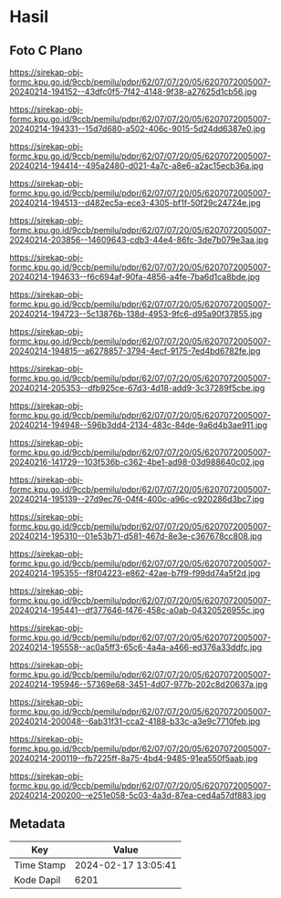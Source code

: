 # Hasil

## Foto C Plano

https://sirekap-obj-formc.kpu.go.id/9ccb/pemilu/pdpr/62/07/07/20/05/6207072005007-20240214-194152--43dfc0f5-7f42-4148-9f38-a27625d1cb56.jpg

https://sirekap-obj-formc.kpu.go.id/9ccb/pemilu/pdpr/62/07/07/20/05/6207072005007-20240214-194331--15d7d680-a502-406c-9015-5d24dd6387e0.jpg

https://sirekap-obj-formc.kpu.go.id/9ccb/pemilu/pdpr/62/07/07/20/05/6207072005007-20240214-194414--495a2480-d021-4a7c-a8e6-a2ac15ecb36a.jpg

https://sirekap-obj-formc.kpu.go.id/9ccb/pemilu/pdpr/62/07/07/20/05/6207072005007-20240214-194513--d482ec5a-ece3-4305-bf1f-50f29c24724e.jpg

https://sirekap-obj-formc.kpu.go.id/9ccb/pemilu/pdpr/62/07/07/20/05/6207072005007-20240214-203856--14609643-cdb3-44e4-86fc-3de7b079e3aa.jpg

https://sirekap-obj-formc.kpu.go.id/9ccb/pemilu/pdpr/62/07/07/20/05/6207072005007-20240214-194633--f6c694af-90fa-4856-a4fe-7ba6d1ca8bde.jpg

https://sirekap-obj-formc.kpu.go.id/9ccb/pemilu/pdpr/62/07/07/20/05/6207072005007-20240214-194723--5c13876b-138d-4953-9fc6-d95a90f37855.jpg

https://sirekap-obj-formc.kpu.go.id/9ccb/pemilu/pdpr/62/07/07/20/05/6207072005007-20240214-194815--a6278857-3794-4ecf-9175-7ed4bd6782fe.jpg

https://sirekap-obj-formc.kpu.go.id/9ccb/pemilu/pdpr/62/07/07/20/05/6207072005007-20240214-205353--dfb925ce-67d3-4d18-add9-3c37289f5cbe.jpg

https://sirekap-obj-formc.kpu.go.id/9ccb/pemilu/pdpr/62/07/07/20/05/6207072005007-20240214-194948--596b3dd4-2134-483c-84de-9a6d4b3ae911.jpg

https://sirekap-obj-formc.kpu.go.id/9ccb/pemilu/pdpr/62/07/07/20/05/6207072005007-20240216-141729--103f536b-c362-4be1-ad98-03d988640c02.jpg

https://sirekap-obj-formc.kpu.go.id/9ccb/pemilu/pdpr/62/07/07/20/05/6207072005007-20240214-195139--27d9ec76-04f4-400c-a96c-c920286d3bc7.jpg

https://sirekap-obj-formc.kpu.go.id/9ccb/pemilu/pdpr/62/07/07/20/05/6207072005007-20240214-195310--01e53b71-d581-467d-8e3e-c367678cc808.jpg

https://sirekap-obj-formc.kpu.go.id/9ccb/pemilu/pdpr/62/07/07/20/05/6207072005007-20240214-195355--f8f04223-e862-42ae-b7f9-f99dd74a5f2d.jpg

https://sirekap-obj-formc.kpu.go.id/9ccb/pemilu/pdpr/62/07/07/20/05/6207072005007-20240214-195441--df377646-f476-458c-a0ab-04320526955c.jpg

https://sirekap-obj-formc.kpu.go.id/9ccb/pemilu/pdpr/62/07/07/20/05/6207072005007-20240214-195558--ac0a5ff3-65c6-4a4a-a466-ed376a33ddfc.jpg

https://sirekap-obj-formc.kpu.go.id/9ccb/pemilu/pdpr/62/07/07/20/05/6207072005007-20240214-195946--57369e68-3451-4d07-977b-202c8d20637a.jpg

https://sirekap-obj-formc.kpu.go.id/9ccb/pemilu/pdpr/62/07/07/20/05/6207072005007-20240214-200048--6ab31f31-cca2-4188-b33c-a3e9c7710feb.jpg

https://sirekap-obj-formc.kpu.go.id/9ccb/pemilu/pdpr/62/07/07/20/05/6207072005007-20240214-200119--fb7225ff-8a75-4bd4-9485-91ea550f5aab.jpg

https://sirekap-obj-formc.kpu.go.id/9ccb/pemilu/pdpr/62/07/07/20/05/6207072005007-20240214-200200--e251e058-5c03-4a3d-87ea-ced4a57df883.jpg


## Metadata

| Key        | Value               |
| ---------- | ------------------- |
| Time Stamp | 2024-02-17 13:05:41 |
| Kode Dapil | 6201                |



